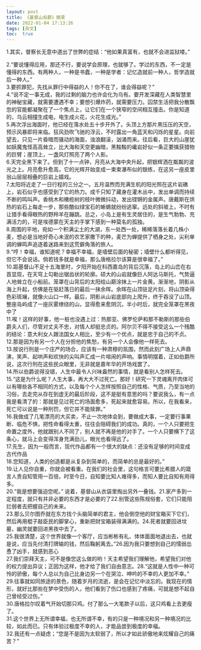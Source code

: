 ```yaml
---
layout: post
title: 《基督山伯爵》摘录
date: 2022-01-04 17:13:26
tags: [杂文]
toc:  true
---
```

1.其实，督察长无意中道出了世弊的症结：“他如果真富有，也就不会进监狱喽。”   
 
 
2.“要说懂得应用，那还不行，要说学会原理，也就够了。学过的东西，不一定是懂得的东西。有两种人，一种是书蠹，一种是学者：记忆造就前一种人，哲学造就后一种人。”  
3.要抓罪犯，先找从罪行中得益的人！你不在了，谁会得益呢？”  
4.“说不定一事无成，我的过剩的脑力也许会化为乌有。要开发深藏在人类智慧里的神秘宝藏，就需要遭遇不幸；要想引爆炸药，就需要压力。囚禁生活把我分散飘忽的官能都凝聚在了一个焦点上，让它们在一个狭窄的空间相互撞击。你是知道的，乌云相撞生成电，电生成火花，火花生成光。”  
5.再次浮出海面时，他已经在落水处五十步开外了。头顶上方那片黑压压的天空，预示风暴即将来临。狂风劲吹飞驰的浮云，不时露出一角蓝天和闪烁的星星。向前望去，只见一片昏暗而骚动的海面，浊浪翻滚，汹涌而来。往后看，巨大的山崖犹如妖魔鬼怪高高耸立，比大海和天空更幽暗，黑黢黢的巉岩好似一条正要擒获猎物的巨臂；崖顶上，一盏风灯照亮了两个人影。  
6.天完全黑下来了。但到了十一点钟，月亮从大海中央升起，把银辉洒在粼粼的波光之上。月亮愈升愈高，它的光辉开始变成一束束瀑布似的银练，在这另一座皮里翁山层层相叠的巨岩上嬉戏。  
7.太阳将近走了一日行程的三分之一。五月温煦而充满生机的阳光照在这片岩礁上，岩石似乎也感受到了它的热力。成千只知了藏身在灌木丛中，发出单调而持续不断的鸣叫声。香桃木和橄榄树的枝叶微微抖动，发出铿锵的金属声。唐戴斯在烘热的岩石上每走一步，那些酷似绿宝石的蜥蜴就纷纷逃窜。远处的斜坡上，不时有让猎手看得眼热的野羚羊在蹦跳。总之，小岛上是有生灵居住的，是生气勃勃、充满活力的，可是埃德蒙在天主的手掌下感到一种莫名的孤独。  
8.周围的平地，宛如一个积满尘土的大湖，东一处西一处，稀稀落落长着几株小麦，想必是当地好奇心未泯的农艺家撒下的种，麦芒为蝉提供了栖身之处，尖利单调的蝉鸣声追逐着迷路来到这荒僻角落的旅人。  
9.“哼！幸福，谁知道呢？幸福不幸福，是墙壁后面的秘密；墙壁什么都听得见，但它不会说话。倘若钱多就是幸福，那么唐格拉尔该算是很幸福了。”  
10.距基督山不足十五海里时，夕阳开始在科西嘉岛的背后沉落，岛上的山峦在右首显现，在天穹上勾勒出锯齿状的轮廓。硕大的山岩就像巨人阿达马斯托，气势逼人地耸立在小船前。笼罩在山背后的太阳给山巅涂抹上一片金黄。渐渐地，阴影从海上升起，仿佛是在驱赶落日的最后一抹余晖。余晖在山顶驻足片刻，将山顶染得色彩斑斓，就像火山口一样。最后，阴影从山岩底部向上爬升，终于吞没了山顶。整座岛屿成了一座灰雾缭绕的山，显得愈来愈阴沉，半小时后，就完全笼罩在黑夜中了  
11.唉！这样的好事，他一桩也没遇上过：热那亚、佛罗伦萨和那不勒斯的那些伯爵夫人们，尽管对丈夫不忠，对情人却挺忠贞的。阿尔贝不得不接受这么一个残酷的结论：意大利女人跟法国女人相比，至少有一个优点，就是忠于自己的不贞。  
12.那是因为有另一个人在分担他的焦愁，有另一个人会像他一样死去。  
13.按说行刑是一个庄严的场合，应该有一种肃穆的氛围，然而此刻广场上人声鼎沸，笑声、起哄声和欢快的尖叫声汇成一片喧闹的声响。事情明摆着，正如伯爵所说，这次行刑在这些民众眼里，无非就是嘉年华的开场戏罢了。  
14.所以伯爵说得没错，人生中最令人兴味盎然的事情，就是看别人怎样死去。  
15.“这是为什么呢？人生大事，再大大不过死亡。那好！研究一下灵魂离开肉体可以有哪些各不相同的方式，以及每个个人怎样按照自己的性格、气质，乃至当地的习俗，去走完从存在到虚无的最后阶段，这不是挺有意思的吗？要说我么，有一点我是看清了的：那就是见过死亡的场面愈多，死起来就愈容易。所以，在我看来，死亡可以说是一种刑罚，但它并不能赎罪。”  
16.我做成了几笔漂亮的大买卖，不止一次地体会到，要做成大事，一定要行事果断、临危不惧，把性命看得太重，往往会阻碍我们的成功。真的，一个人只要把生命置之度外，他就跟别人不同了，别人就不再是他的对手了。一个人只要横下了这条心，就马上会变得浑身充满劲儿，眼光也看得远了。  
17.先生，因为一般而言，现代作品都有一个很大的缺点：还没有足够的时间变成古代作品  
18.您知道，人类的创造都是从复杂到简单的，而简单的总是最好的。”  
19.让人见你自重，你就会被看重。在我们的社会里，这句格言可要比希腊人的箴言人贵自知管用一百倍，时至今日，自知要比知人难得多，而知人要比自知有用得多。  
20.“我是想要强迫您呢。” 说着，基督山从衣袋里掏出另外一叠钱。21.家产多到一定程度，就只有并非必要的东西才是必要的了22.别管这些陈规俗套，它们只能阻拦弱者去把握自己的未来。  
23.那么贝尔图乔就在东方找个头脑简单的君主，他会倒空他的财宝箱买下它们，然后再用棍子敲臣民的脚掌心，重新把财宝箱装得满满的。24.死者就要回进坟墓，幽灵就要回进黑夜中去了。  
25.我很清楚，这个世界就像一个客厅，应当彬彬有礼、体体面面地退出去，也就是说，应当先付清打牌输的钱，然后鞠躬离去。”26.因为我只要想到自己的懦弱怂恿了凶手，就感到恶心  
27.我们崇拜天主，可不是像您这么做的哟！天主希望我们理解他，希望我们对他的权力提出异议；正因为这样，他才给了我们自由意志。28.“这就是人性中一种可怜的骄傲，每个人总以为自己比身边另一个在哭泣、呻吟的不幸的人更加不幸。”  
29.往事就如同旅途的景色，随着岁月的流逝，是会在记忆中淡忘的。我现在的情形，就好比那些在梦中受伤的人，他们看到了伤口也感到了疼痛，可就是想不起自己曾经受过伤。”  
30.唐格拉尔叹着气开始切那只鸡。付了那么一大笔款子以后，这只鸡看上去更瘦了。  
31.这个世界上无所谓幸福，也无所谓不幸，有的只是一种境况和另一种境况的比较，如此而已。只有体验过极度不幸的人，才能品尝到极度的幸福。  
32.我还有一点疑虑；“您是不是因为太软弱了，所以才如此骄傲地来炫耀自己的痛苦？”  
